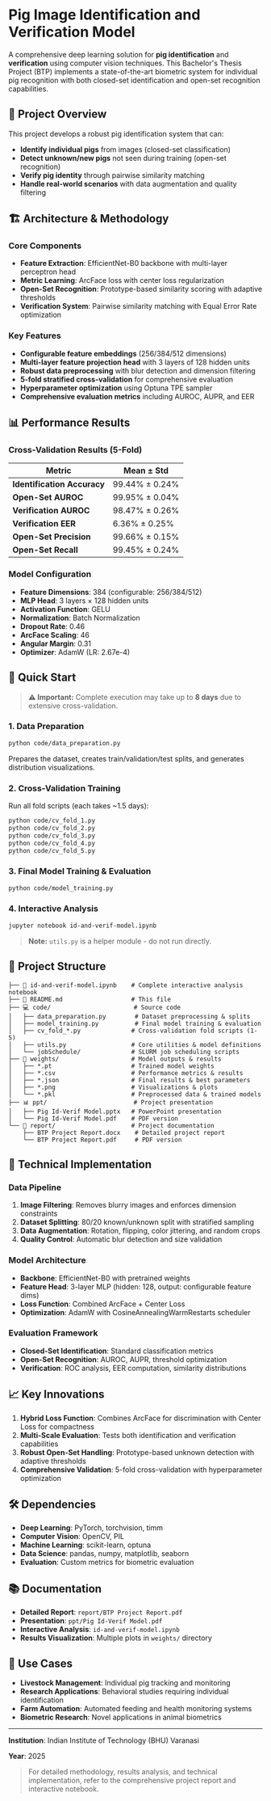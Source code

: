 # Pig Image Identification and Verification Model

A comprehensive deep learning solution for **pig identification** and **verification** using computer vision techniques. This Bachelor's Thesis Project (BTP) implements a state-of-the-art biometric system for individual pig recognition with both closed-set identification and open-set recognition capabilities.

## 🎯 Project Overview

This project develops a robust pig identification system that can:

- **Identify individual pigs** from images (closed-set classification)
- **Detect unknown/new pigs** not seen during training (open-set recognition)
- **Verify pig identity** through pairwise similarity matching
- **Handle real-world scenarios** with data augmentation and quality filtering

## 🏗️ Architecture & Methodology

### Core Components

- **Feature Extraction**: EfficientNet-B0 backbone with multi-layer perceptron head
- **Metric Learning**: ArcFace loss with center loss regularization
- **Open-Set Recognition**: Prototype-based similarity scoring with adaptive thresholds
- **Verification System**: Pairwise similarity matching with Equal Error Rate optimization

### Key Features

- **Configurable feature embeddings** (256/384/512 dimensions)
- **Multi-layer feature projection head** with 3 layers of 128 hidden units
- **Robust data preprocessing** with blur detection and dimension filtering
- **5-fold stratified cross-validation** for comprehensive evaluation
- **Hyperparameter optimization** using Optuna TPE sampler
- **Comprehensive evaluation metrics** including AUROC, AUPR, and EER

## 📊 Performance Results

### Cross-Validation Results (5-Fold)

| Metric | Mean ± Std |
|--------|------------|
| **Identification Accuracy** | 99.44% ± 0.24% |
| **Open-Set AUROC** | 99.95% ± 0.04% |
| **Verification AUROC** | 98.47% ± 0.26% |
| **Verification EER** | 6.36% ± 0.25% |
| **Open-Set Precision** | 99.66% ± 0.15% |
| **Open-Set Recall** | 99.45% ± 0.24% |

### Model Configuration

- **Feature Dimensions**: 384 (configurable: 256/384/512)
- **MLP Head**: 3 layers × 128 hidden units
- **Activation Function**: GELU
- **Normalization**: Batch Normalization
- **Dropout Rate**: 0.46
- **ArcFace Scaling**: 46
- **Angular Margin**: 0.31
- **Optimizer**: AdamW (LR: 2.67e-4)

## 🚀 Quick Start

> **⚠️ Important:** Complete execution may take up to **8 days** due to extensive cross-validation.

### 1. Data Preparation

```bash
python code/data_preparation.py
```

Prepares the dataset, creates train/validation/test splits, and generates distribution visualizations.

### 2. Cross-Validation Training

Run all fold scripts (each takes ~1.5 days):

```bash
python code/cv_fold_1.py
python code/cv_fold_2.py
python code/cv_fold_3.py
python code/cv_fold_4.py
python code/cv_fold_5.py
```

### 3. Final Model Training & Evaluation

```bash
python code/model_training.py
```

### 4. Interactive Analysis

```bash
jupyter notebook id-and-verif-model.ipynb
```

> **Note:** `utils.py` is a helper module - do not run directly.

## 📁 Project Structure

```text
├── 📓 id-and-verif-model.ipynb    # Complete interactive analysis notebook
├── 📝 README.md                   # This file
├── 💻 code/                       # Source code
│   ├── data_preparation.py        # Dataset preprocessing & splits
│   ├── model_training.py          # Final model training & evaluation  
│   ├── cv_fold_*.py              # Cross-validation fold scripts (1-5)
│   ├── utils.py                  # Core utilities & model definitions
│   └── jobSchedule/              # SLURM job scheduling scripts
├── 🎯 weights/                    # Model outputs & results
│   ├── *.pt                      # Trained model weights
│   ├── *.csv                     # Performance metrics & results
│   ├── *.json                    # Final results & best parameters
│   ├── *.png                     # Visualizations & plots
│   └── *.pkl                     # Preprocessed data & trained models
├── 📊 ppt/                        # Project presentation
│   ├── Pig Id-Verif Model.pptx   # PowerPoint presentation
│   └── Pig Id-Verif Model.pdf    # PDF version
└── 📄 report/                     # Project documentation
    ├── BTP Project Report.docx    # Detailed project report
    └── BTP Project Report.pdf     # PDF version
```

## 🔬 Technical Implementation

### Data Pipeline

1. **Image Filtering**: Removes blurry images and enforces dimension constraints
2. **Dataset Splitting**: 80/20 known/unknown split with stratified sampling
3. **Data Augmentation**: Rotation, flipping, color jittering, and random crops
4. **Quality Control**: Automatic blur detection and size validation

### Model Architecture

- **Backbone**: EfficientNet-B0 with pretrained weights
- **Feature Head**: 3-layer MLP (hidden: 128, output: configurable feature dims)
- **Loss Function**: Combined ArcFace + Center Loss
- **Optimization**: AdamW with CosineAnnealingWarmRestarts scheduler

### Evaluation Framework

- **Closed-Set Identification**: Standard classification metrics
- **Open-Set Recognition**: AUROC, AUPR, threshold optimization
- **Verification**: ROC analysis, EER computation, similarity distributions

## 📈 Key Innovations

1. **Hybrid Loss Function**: Combines ArcFace for discrimination with Center Loss for compactness
2. **Multi-Scale Evaluation**: Tests both identification and verification capabilities
3. **Robust Open-Set Handling**: Prototype-based unknown detection with adaptive thresholds
4. **Comprehensive Validation**: 5-fold cross-validation with hyperparameter optimization

## 🛠️ Dependencies

- **Deep Learning**: PyTorch, torchvision, timm
- **Computer Vision**: OpenCV, PIL
- **Machine Learning**: scikit-learn, optuna
- **Data Science**: pandas, numpy, matplotlib, seaborn
- **Evaluation**: Custom metrics for biometric evaluation

## 📚 Documentation

- **Detailed Report**: `report/BTP Project Report.pdf`
- **Presentation**: `ppt/Pig Id-Verif Model.pdf`
- **Interactive Analysis**: `id-and-verif-model.ipynb`
- **Results Visualization**: Multiple plots in `weights/` directory

## 🎯 Use Cases

- **Livestock Management**: Individual pig tracking and monitoring
- **Research Applications**: Behavioral studies requiring individual identification
- **Farm Automation**: Automated feeding and health monitoring systems
- **Biometric Research**: Novel applications in animal biometrics

---

**Institution**: Indian Institute of Technology (BHU) Varanasi

**Year**: 2025

> For detailed methodology, results analysis, and technical implementation, refer to the comprehensive project report and interactive notebook.
